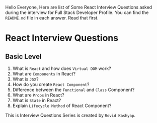 Hello Everyone, Here are list of Some React Interview Questions asked during the interview for Full Stack Developer Profile. You can find the `README.md` file in each answer. Read that first.

# React Interview Questions

## Basic Level

1. What is `React` and how does `Virtual DOM` work?
2. What are `Components` in React?
3. What is `JSX`?
4. How do you create `React Component`?
5. Difference between the `Functional` and `Class` Component?
6. What are `Props` in React?
7. What is `State` in React?
8. Explain `Lifecycle Method` of React Component? 

This is Interview Questions Series is created by `Rovid Kashyap`.
